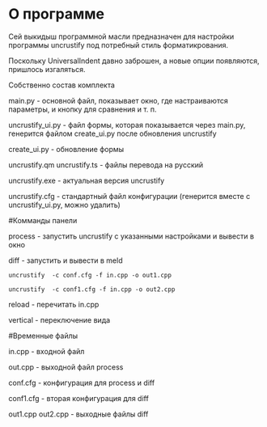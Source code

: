 ﻿# О программе

Сей выкидыш программной масли предназначен для настройки программы uncrustify
под потребный стиль форматикрования.

Поскольку UniversalIndent давно заброшен, а новые опции появляются, пришлось
изгаляться.

Собственно состав комплекта

main.py - основной файл, показывает окно, где настраиваются параметры, и 
кнопку для сравнения и т. п.

uncrustify_ui.py - файл формы, которая показывается через main.py, 
генерится файлом create_ui.py после обновления uncrustify

create_ui.py - обновление формы

uncrustify.qm
uncrustify.ts - файлы перевода на русский
                 
uncrustify.exe - актуальная версия uncrustify

uncrustify.cfg - стандартный файл конфигурации (генерится вместе с uncrustify_ui.py,
можно удалить)


#Комманды панели

process - запустить uncrustify с указанными настройками и вывести в окно

diff - запустить и вывести в meld

```
uncrustify  -c conf.cfg -f in.cpp -o out1.cpp

uncrustify  -c conf1.cfg -f in.cpp -o out2.cpp
```
                                 
reload - перечитать in.cpp

vertical - переключение вида


#Временные файлы

in.cpp - входной файл

out.cpp - выходной файл process

conf.cfg - конфигурация для process и diff

conf1.cfg - вторая конфигурация для diff

out1.cpp
out2.cpp - выходные файлы diff